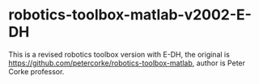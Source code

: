 # robotics-toolbox-matlab-v2002-E-DH
 This is a revised robotics toolbox version with E-DH,
the original is https://github.com/petercorke/robotics-toolbox-matlab, author is Peter Corke professor.
